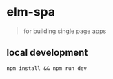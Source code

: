 # elm-spa
> for building single page apps


## local development

```
npm install && npm run dev
```
